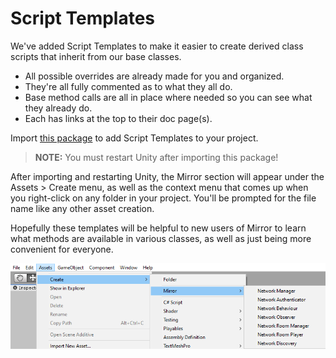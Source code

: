 # Script Templates

We've added Script Templates to make it easier to create derived class scripts that inherit from our base classes.

-   All possible overrides are already made for you and organized.
-   They're all fully commented as to what they all do.
-   Base method calls are all in place where needed so you can see what they already do.
-   Each has links at the top to their doc page(s).

Import [this package](ScriptTemplates.unitypackage) to add Script Templates to your project.

> **NOTE:** You must restart Unity after importing this package!

After importing and restarting Unity, the Mirror section will appear under the Assets > Create menu, as well as the context menu that comes up when you right-click on any folder in your project.  You'll be prompted for the file name like any other asset creation.

Hopefully these templates will be helpful to new users of Mirror to learn what methods are available in various classes, as well as just being more convenient for everyone.

![Script Templates](ScriptTemplates.png)
